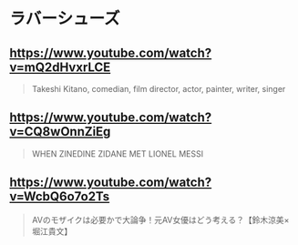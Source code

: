 # ラバーシューズ

## https://www.youtube.com/watch?v=mQ2dHvxrLCE

> Takeshi Kitano, comedian, film director, actor, painter, writer, singer 

## https://www.youtube.com/watch?v=CQ8wOnnZiEg
 
> WHEN ZINEDINE ZIDANE MET LIONEL MESSI

## https://www.youtube.com/watch?v=WcbQ6o7o2Ts

> AVのモザイクは必要かで大論争！元AV女優はどう考える？【鈴木涼美×堀江貴文】 
